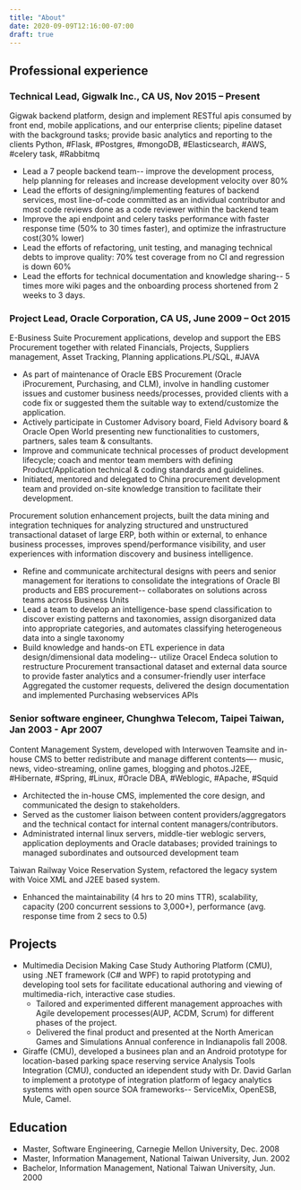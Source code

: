 ```yaml
---
title: "About"
date: 2020-09-09T12:16:00-07:00
draft: true
---
```

## Professional experience
### Technical Lead, Gigwalk Inc., CA US, Nov 2015 – Present
Gigwak backend platform, design and implement RESTful apis consumed by front end, mobile applications, and our enterprise clients; pipeline dataset with the background tasks; provide basic analytics and reporting to the clients Python, #Flask, #Postgres, #mongoDB, #Elasticsearch, #AWS, #celery task, #Rabbitmq
- Lead a 7 people backend team-- improve the development process, help planning for releases and increase development velocity over 80%
- Lead the efforts of designing/implementing features of backend services, most line-of-code committed as an individual contributor and most code reviews done as a code reviewer within the backend team
- Improve the api endpoint and celery tasks performance with faster response time (50% to 30 times faster), and optimize the infrastructure cost(30% lower)
- Lead the efforts of refactoring, unit testing, and managing technical debts to improve quality: 70% test coverage from no CI and regression is down 60%
- Lead the efforts for technical documentation and knowledge sharing-- 5 times more wiki pages and the onboarding process shortened from 2 weeks to 3 days.
### Project Lead, Oracle Corporation, CA US, June 2009 – Oct 2015
E-Business Suite Procurement applications, develop and support the EBS Procurement together with related Financials, Projects, Suppliers management, Asset Tracking, Planning applications.PL/SQL, #JAVA
- As part of maintenance of Oracle EBS Procurement (Oracle iProcurement, Purchasing, and CLM), involve in handling customer issues and customer business needs/processes, provided clients with a code fix or suggested them the suitable way to extend/customize the application.
- Actively participate in Customer Advisory board, Field Advisory board & Oracle Open World presenting new functionalities to customers, partners, sales team & consultants.
- Improve and communicate technical processes of product development lifecycle; coach and mentor team members with defining Product/Application technical & coding standards and guidelines.
- Initiated, mentored and delegated to China procurement development team and provided on-site knowledge transition to facilitate their development.

Procurement solution enhancement projects, built the data mining and integration techniques for analyzing structured and unstructured transactional dataset of large ERP, both within or external, to enhance business processes, improves spend/performance visibility, and user experiences with information discovery and business intelligence.
- Refine and communicate architectural designs with peers and senior management for iterations to consolidate the integrations of Oracle BI products and EBS procurement-- collaborates on solutions across teams across Business Units
- Lead a team to develop an intelligence-base spend classification to discover existing patterns and taxonomies, assign disorganized data into appropriate categories, and automates classifying heterogeneous data into a single taxonomy
- Build knowledge and hands-on ETL experience in data design/dimensional data modeling-- utilize Oracel Endeca solution to restructure Procurement transactional dataset and external data source to provide faster analytics and a consumer-friendly user interface
Aggregated the customer requests, delivered the design documentation and implemented Purchasing webservices APIs

### Senior software engineer, Chunghwa Telecom, Taipei Taiwan, Jan 2003 - Apr 2007
Content Management System, developed with Interwoven Teamsite and in-house CMS to better redistribute and manage different contents—- music, news, video-streaming, online games, blogging and photos.J2EE, #Hibernate, #Spring, #Linux, #Oracle DBA, #Weblogic, #Apache, #Squid
- Architected the in-house CMS, implemented the core design, and communicated the design to stakeholders.
- Served as the customer liaison between content providers/aggregators and the technical contact for internal content managers/contributors.
- Administrated internal linux servers, middle-tier weblogic servers, application deployments and Oracle databases; provided trainings to managed subordinates and outsourced development team

Taiwan Railway Voice Reservation System, refactored the legacy system with Voice XML and J2EE based system.
- Enhanced the maintainability (4 hrs to 20 mins TTR), scalability, capacity (200 concurrent sessions to 3,000+), performance (avg. response time from 2 secs to 0.5)

## Projects
- Multimedia Decision Making Case Study Authoring Platform (CMU), using .NET framework (C# and WPF) to rapid prototyping and developing tool sets for facilitate educational authoring and viewing of multimedia-rich, interactive case studies.
  - Tailored and experimented different management approaches with Agile developement processes(AUP, ACDM, Scrum) for different phases of the project.
  - Delivered the final product and presented at the North American Games and Simulations Annual conference in Indianapolis fall 2008.
- Giraffe (CMU), developed a businees plan and an Android prototype for location-based parking space reserving service
Analysis Tools Integration (CMU), conducted an idependent study with Dr. David Garlan to implement a prototype of integration platform of legacy analytics systems with open source SOA frameworks-- ServiceMix, OpenESB, Mule, Camel.
## Education
- Master, Software Engineering, Carnegie Mellon University, Dec. 2008
- Master, Information Management, National Taiwan University, Jun. 2002
- Bachelor, Information Management, National Taiwan University, Jun. 2000
